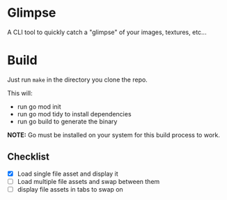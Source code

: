 # Glimpse

A CLI tool to quickly catch a "glimpse" of your images, textures, etc...

# Build
Just run `make` in the directory you clone the repo.

This will:
- run go mod init 
- run go mod tidy to install dependencies
- run go build to generate the binary

**NOTE:** Go must be installed on your system for this build process to work.

## Checklist

- [x] Load single file asset and display it
- [ ] Load multiple file assets and swap between them
- [ ] display file assets in tabs to swap on
